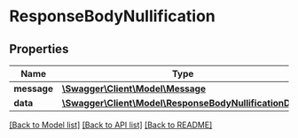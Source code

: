 # ResponseBodyNullification

## Properties
Name | Type | Description | Notes
------------ | ------------- | ------------- | -------------
**message** | [**\Swagger\Client\Model\Message**](Message.md) |  | [optional] 
**data** | [**\Swagger\Client\Model\ResponseBodyNullificationData**](ResponseBodyNullificationData.md) |  | [optional] 

[[Back to Model list]](../../README.md#documentation-for-models) [[Back to API list]](../../README.md#documentation-for-api-endpoints) [[Back to README]](../../README.md)

